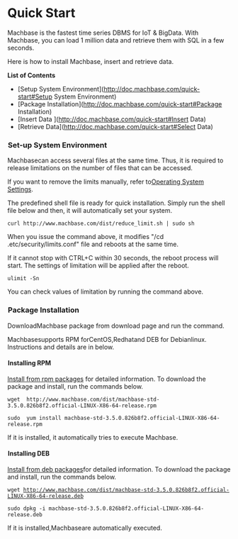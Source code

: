 # ​Quick Start

Machbase is the fastest time series DBMS for IoT & BigData. With Machbase, you can load 1 million data and retrieve them with SQL in a few seconds.

Here is how to install Machbase, insert and retrieve data.

**List of Contents**

* [Setup System Environment](http://doc.machbase.com/quick-start#Setup System Environment)
* [Package Installation](http://doc.machbase.com/quick-start#Package Installation)
* [Insert Data    ](http://doc.machbase.com/quick-start#Insert Data)
* [Retrieve Data](http://doc.machbase.com/quick-start#Select Data)

### ![](data:image/gif;base64,R0lGODlhAQABAPABAP///wAAACH5BAEKAAAALAAAAAABAAEAAAICRAEAOw== "Anchor")Set-up System Environment

Machbasecan access several files at the same time. Thus, it is required to release limitations on the number of files that can be accessed.

If you want to remove the limits manually, refer to[Operating System Settings](http://doc.machbase.com/quick-start#).

The predefined shell file is ready for quick installation. Simply run the shell file below and then, it will automatically set your system.

`curl http://www.machbase.com/dist/reduce_limit.sh | sudo sh`

When you issue the command above, it modifies "/cd .etc/security/limits.conf" file and reboots at the same time.

If it cannot stop with CTRL+C within 30 seconds, the reboot process will start. The settings of limitation will be applied after the reboot.

`ulimit -Sn`

You can check values of limitation by running the command above.

### ![](data:image/gif;base64,R0lGODlhAQABAPABAP///wAAACH5BAEKAAAALAAAAAABAAEAAAICRAEAOw== "Anchor")Package Installation

DownloadMachbase package from download page and run the command.

Machbasesupports RPM forCentOS,Redhatand DEB for Debianlinux. Instructions and details are in below.

#### ![](data:image/gif;base64,R0lGODlhAQABAPABAP///wAAACH5BAEKAAAALAAAAAABAAEAAAICRAEAOw== "Anchor")Installing RPM

[Install from rpm packages](http://doc.machbase.com/quick-start#) for detailed information. To download the package and install, run the commands below.

`wget  http://www.machbase.com/dist/machbase-std-3.5.0.826b8f2.official-LINUX-X86-64-release.rpm`

`sudo  yum install machbase-std-3.5.0.826b8f2.official-LINUX-X86-64-release.rpm`

If it is installed, it automatically tries to execute Machbase.

#### ![](data:image/gif;base64,R0lGODlhAQABAPABAP///wAAACH5BAEKAAAALAAAAAABAAEAAAICRAEAOw== "Anchor")Installing DEB

[Install from deb packages](http://doc.machbase.com/quick-start#)for detailed information. To download the package and install, run the commands below.

`wget `[`http://www.machbase.com/dist/machbase-std-3.5.0.826b8f2.official-LINUX-X86-64-release.deb`](http://www.machbase.com/dist/machbase-std-3.5.0.826b8f2.official-LINUX-X86-64-release.deb)

`sudo dpkg -i machbase-std-3.5.0.826b8f2.official-LINUX-X86-64-release.deb`

If it is installed,Machbaseare automatically executed.



